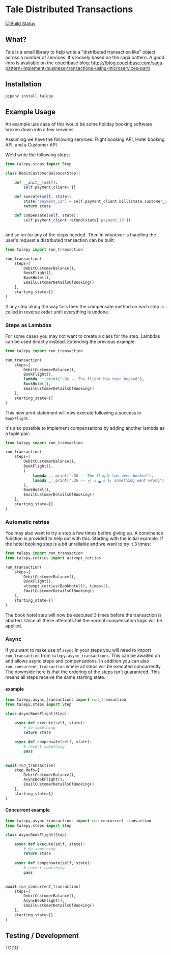 # Tale Distributed Transactions

[![Build Status](https://travis-ci.org/meadsteve/talepy.svg?branch=master)](https://travis-ci.org/meadsteve/talepy)

## What?
Tale is a small library to help write a "distributed transaction like" 
object across a number of services. It's loosely based on the saga pattern.
A good intro is available on the couchbase blog: 
https://blog.couchbase.com/saga-pattern-implement-business-transactions-using-microservices-part/

## Installation
```bash
pipenv install talepy
```

## Example Usage
An example use case of this would be some holiday booking software broken
down into a few services.

Assuming we have the following services: Flight booking API, Hotel booking API, 
and a Customer API.

We'd write the following steps:

```python
from talepy.steps import Step

class DebitCustomerBalance(Step):

    def __init__(self):
        self.payment_client= {}

    def execute(self, state):
        state['payment_id'] = self.payment_client.bill(state.customer_id, state.payment_amount)
        return state
        
    def compensate(self, state):
        self.payment_client.refund(state['payment_id'])
       
```

and so on for any of the steps needed. Then in whatever is handling the user's 
request a distributed transaction can be built:

```python
from talepy import run_transaction

run_transaction(
    steps=[
        DebitCustomerBalance(), 
        BookFlight(), 
        BookHotel(), 
        EmailCustomerDetailsOfBooking()
    ],
    starting_state={}
)
```

If any step along the way fails then the compensate method on each step
is called in reverse order until everything is undone.

### Steps as Lambdas

For some cases you may not want to create a class for the step. Lambdas can be used directly 
instead. Extending the previous example:

```python
from talepy import run_transaction

run_transaction(
    steps=[
        DebitCustomerBalance(), 
        BookFlight(),
        lambda _: print("LOG -- The flight has been booked"),
        BookHotel(), 
        EmailCustomerDetailsOfBooking()
    ],
    starting_state={}
)
```

This new print statement will now execute following a success in `BookFlight`. 

It's also possible to implement compensations by adding another lambda as a tuple pair:

```python
from talepy import run_transaction

run_transaction(
    steps=[
        DebitCustomerBalance(), 
        BookFlight(),
        (
            lambda _: print("LOG -- The flight has been booked"), 
            lambda _: print("LOG -- ┌[ ಠ ▃ ಠ ]┐ something went wrong")
        ),
        BookHotel(), 
        EmailCustomerDetailsOfBooking()
    ],
    starting_state={}
)
```

### Automatic retries

You may also want to try a step a few times before giving up. A convinence
function is provided to help out with this. Starting with the initial example.
If the hotel booking step is a bit unreliable and we want to try it 3 times:

```python
from talepy import run_transaction
from talepy.retries import attempt_retries

run_transaction(
    steps=[
        DebitCustomerBalance(), 
        BookFlight(),
        attempt_retries(BookHotel(), times=2), 
        EmailCustomerDetailsOfBooking()
    ],
    starting_state={}
)
```

The book hotel step will now be executed 3 times before the transaction is aborted. Once
all these attempts fail the normal compensation logic will be applied.

### Async

If you want to make use of `async` in your steps you will need to import `run_transaction`
from `talepy.async_transactions`. This can be awaited on and allows async steps and
compensations. In addition you can also `run_concurrent_transaction` where all
steps will be executed concurrently. The downside here is that the ordering
of the steps isn't guaranteed. This means all steps receive the same starting state.

#### example
```python
from talepy.async_transactions import run_transaction
from talepy.steps import Step

class AsyncBookFlight(Step):

    async def execute(self, state):
        # do something
        return state
        
    async def compensate(self, state):
        # revert something
        pass
       

await run_transaction(
    step_defs=[
        DebitCustomerBalance(), 
        AsyncBookFlight(),
        EmailCustomerDetailsOfBooking()
    ],
    starting_state={}
)
```
#### Concurrent example
```python
from talepy.async_transactions import run_concurrent_transaction
from talepy.steps import Step

class AsyncBookFlight(Step):

    async def execute(self, state):
        # do something
        return state
        
    async def compensate(self, state):
        # revert something
        pass
       

await run_concurrent_transaction(
    steps=[
        DebitCustomerBalance(), 
        AsyncBookFlight(),
        EmailCustomerDetailsOfBooking()
    ],
    starting_state={}
)
```

## Testing / Development
TODO
